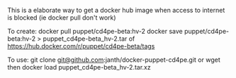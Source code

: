 This is a elaborate way to get a docker hub image when access to internet is blocked (ie docker pull don't work)

To create:
docker pull puppet/cd4pe-beta:hv-2
docker save puppet/cd4pe-beta:hv-2 > puppet_cd4pe-beta_hv-2.tar
of https://hub.docker.com/r/puppet/cd4pe-beta/tags

To use:
git clone git@github.com:janth/docker-puppet-cd4pe.git
or
wget 
then
docker load puppet_cd4pe-beta_hv-2.tar.xz
